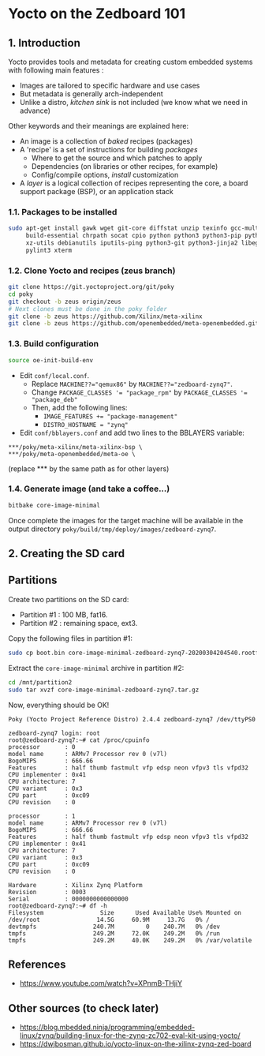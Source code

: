 # Yocto on the Zedboard 101


## 1. Introduction
Yocto provides tools and metadata for creating custom embedded systems with following main features :

- Images are tailored to specific hardware and use cases
- But metadata is generally arch-independent
- Unlike a distro, *kitchen sink* is not included (we know what we need in advance)

Other keywords and their meanings are explained here:

- An image is a collection of *baked* recipes (packages)
- A 'recipe' is a set of instructions for building *packages*
  - Where to get the source and which patches to apply
  - Dependencies (on libraries or other recipes, for example)
  - Config/compile options, *install* customization
- A *layer* is a logical collection of recipes representing the core, a board support package (BSP), or an application stack

### 1.1. Packages to be installed
```bash
sudo apt-get install gawk wget git-core diffstat unzip texinfo gcc-multilib \
     build-essential chrpath socat cpio python python3 python3-pip python3-pexpect \
     xz-utils debianutils iputils-ping python3-git python3-jinja2 libegl1-mesa libsdl1.2-dev \
     pylint3 xterm
```

### 1.2. Clone Yocto and recipes (zeus branch)
```bash
git clone https://git.yoctoproject.org/git/poky
cd poky
git checkout -b zeus origin/zeus
# Next clones must be done in the poky folder
git clone -b zeus https://github.com/Xilinx/meta-xilinx
git clone -b zeus https://github.com/openembedded/meta-openembedded.git
```

### 1.3. Build configuration
```bash
source oe-init-build-env
```
- Edit `conf/local.conf`.
     - Replace `MACHINE??="qemux86"` by `MACHINE??="zedboard-zynq7"`.
     - Change `PACKAGE_CLASSES '= "package_rpm"` by `PACKAGE_CLASSES '= "package_deb"`
     - Then, add the following lines:
          - `IMAGE_FEATURES += "package-management"`
          - `DISTRO_HOSTNAME = "zynq"`
- Edit `conf/bblayers.conf` and add two lines to the BBLAYERS variable:
```
***/poky/meta-xilinx/meta-xilinx-bsp \
***/poky/meta-openembedded/meta-oe \
```
(replace *** by the same path as for other layers)

### 1.4. Generate image (and take a coffee...)
```bash
bitbake core-image-minimal
```
Once complete the images for the target machine will be available in the output directory `poky/build/tmp/deploy/images/zedboard-zynq7`.

## 2. Creating the SD card

## Partitions

Create two partitions on the SD card:

- Partition #1 : 100 MB, fat16.
- Partition #2 : remaining space, ext3.

Copy the following files in partition #1:

```bash
sudo cp boot.bin core-image-minimal-zedboard-zynq7-20200304204540.rootfs.cpio.gz.u-boot u-boot.img uEnv.txt uImage uImage-zynq-zed.dtb /mnt/partition1
```

Extract the `core-image-minimal` archive in partition #2:

```bash
cd /mnt/partition2
sudo tar xvzf core-image-minimal-zedboard-zynq7.tar.gz 
```

Now, everything should be OK!

```
Poky (Yocto Project Reference Distro) 2.4.4 zedboard-zynq7 /dev/ttyPS0

zedboard-zynq7 login: root
root@zedboard-zynq7:~# cat /proc/cpuinfo 
processor       : 0
model name      : ARMv7 Processor rev 0 (v7l)
BogoMIPS        : 666.66
Features        : half thumb fastmult vfp edsp neon vfpv3 tls vfpd32 
CPU implementer : 0x41
CPU architecture: 7
CPU variant     : 0x3
CPU part        : 0xc09
CPU revision    : 0

processor       : 1
model name      : ARMv7 Processor rev 0 (v7l)
BogoMIPS        : 666.66
Features        : half thumb fastmult vfp edsp neon vfpv3 tls vfpd32 
CPU implementer : 0x41
CPU architecture: 7
CPU variant     : 0x3
CPU part        : 0xc09
CPU revision    : 0

Hardware        : Xilinx Zynq Platform
Revision        : 0003
Serial          : 0000000000000000
root@zedboard-zynq7:~# df -h
Filesystem                Size      Used Available Use% Mounted on
/dev/root                14.5G     60.9M     13.7G   0% /
devtmpfs                240.7M         0    240.7M   0% /dev
tmpfs                   249.2M     72.0K    249.2M   0% /run
tmpfs                   249.2M     40.0K    249.2M   0% /var/volatile
```

## References
- https://www.youtube.com/watch?v=XPnmB-THjiY

## Other sources (to check later)
- https://blog.mbedded.ninja/programming/embedded-linux/zynq/building-linux-for-the-zynq-zc702-eval-kit-using-yocto/
- https://dwjbosman.github.io/yocto-linux-on-the-xilinx-zynq-zed-board
